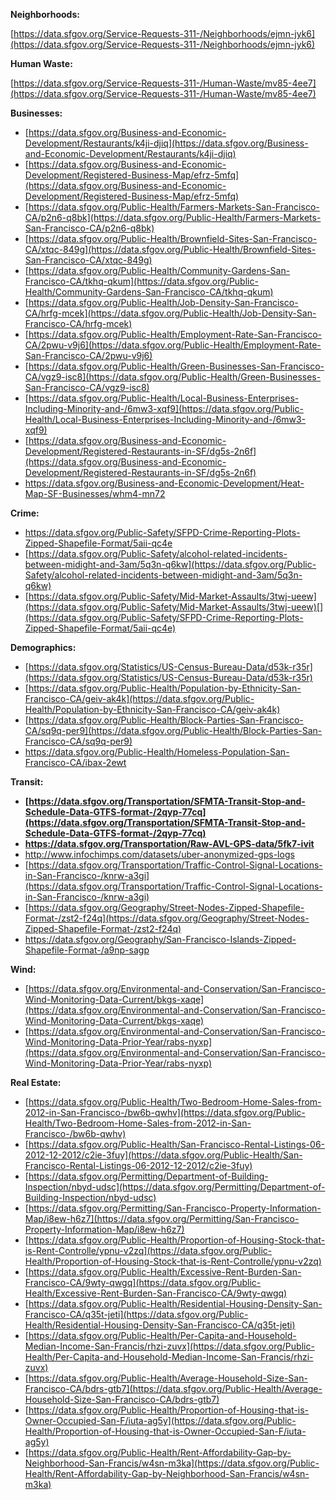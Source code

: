 **Neighborhoods:** 

[https://data.sfgov.org/Service-Requests-311-/Neighborhoods/ejmn-jyk6](https://data.sfgov.org/Service-Requests-311-/Neighborhoods/ejmn-jyk6) 

**Human Waste:** 

[https://data.sfgov.org/Service-Requests-311-/Human-Waste/mv85-4ee7](https://data.sfgov.org/Service-Requests-311-/Human-Waste/mv85-4ee7) 

**Businesses:**

*   [https://data.sfgov.org/Business-and-Economic-Development/Restaurants/k4ji-djiq](https://data.sfgov.org/Business-and-Economic-Development/Restaurants/k4ji-djiq)
*   [https://data.sfgov.org/Business-and-Economic-Development/Registered-Business-Map/efrz-5mfq](https://data.sfgov.org/Business-and-Economic-Development/Registered-Business-Map/efrz-5mfq)
*   [https://data.sfgov.org/Public-Health/Farmers-Markets-San-Francisco-CA/p2n6-q8bk](https://data.sfgov.org/Public-Health/Farmers-Markets-San-Francisco-CA/p2n6-q8bk)
*   [https://data.sfgov.org/Public-Health/Brownfield-Sites-San-Francisco-CA/xtqc-849g](https://data.sfgov.org/Public-Health/Brownfield-Sites-San-Francisco-CA/xtqc-849g)
*   [https://data.sfgov.org/Public-Health/Community-Gardens-San-Francisco-CA/tkhq-qkum](https://data.sfgov.org/Public-Health/Community-Gardens-San-Francisco-CA/tkhq-qkum)
*   [https://data.sfgov.org/Public-Health/Job-Density-San-Francisco-CA/hrfg-mcek](https://data.sfgov.org/Public-Health/Job-Density-San-Francisco-CA/hrfg-mcek)
*   [https://data.sfgov.org/Public-Health/Employment-Rate-San-Francisco-CA/2pwu-v9j6](https://data.sfgov.org/Public-Health/Employment-Rate-San-Francisco-CA/2pwu-v9j6)
*   [https://data.sfgov.org/Public-Health/Green-Businesses-San-Francisco-CA/vgz9-isc8](https://data.sfgov.org/Public-Health/Green-Businesses-San-Francisco-CA/vgz9-isc8)
*   [https://data.sfgov.org/Public-Health/Local-Business-Enterprises-Including-Minority-and-/6mw3-xqf9](https://data.sfgov.org/Public-Health/Local-Business-Enterprises-Including-Minority-and-/6mw3-xqf9)
*   [https://data.sfgov.org/Business-and-Economic-Development/Registered-Restaurants-in-SF/dg5s-2n6f](https://data.sfgov.org/Business-and-Economic-Development/Registered-Restaurants-in-SF/dg5s-2n6f)
*   [](https://data.sfgov.org/Business-and-Economic-Development/Heat-Map-SF-Businesses/whm4-mn72)https://data.sfgov.org/Business-and-Economic-Development/Heat-Map-SF-Businesses/whm4-mn72

**Crime:**

*   [](https://data.sfgov.org/Public-Safety/SFPD-Crime-Reporting-Plots-Zipped-Shapefile-Format/5aii-qc4e)https://data.sfgov.org/Public-Safety/SFPD-Crime-Reporting-Plots-Zipped-Shapefile-Format/5aii-qc4e
*   [](https://data.sfgov.org/Public-Safety/SFPD-Crime-Reporting-Plots-Zipped-Shapefile-Format/5aii-qc4e)[https://data.sfgov.org/Public-Safety/alcohol-related-incidents-between-midight-and-3am/5q3n-q6kw](https://data.sfgov.org/Public-Safety/alcohol-related-incidents-between-midight-and-3am/5q3n-q6kw)
*   [](https://data.sfgov.org/Public-Safety/SFPD-Crime-Reporting-Plots-Zipped-Shapefile-Format/5aii-qc4e)[https://data.sfgov.org/Public-Safety/Mid-Market-Assaults/3twj-ueew](https://data.sfgov.org/Public-Safety/Mid-Market-Assaults/3twj-ueew)[](https://data.sfgov.org/Public-Safety/SFPD-Crime-Reporting-Plots-Zipped-Shapefile-Format/5aii-qc4e)

**Demographics:**

*   [https://data.sfgov.org/Statistics/US-Census-Bureau-Data/d53k-r35r](https://data.sfgov.org/Statistics/US-Census-Bureau-Data/d53k-r35r)
*   [https://data.sfgov.org/Public-Health/Population-by-Ethnicity-San-Francisco-CA/geiv-ak4k](https://data.sfgov.org/Public-Health/Population-by-Ethnicity-San-Francisco-CA/geiv-ak4k)
*   [https://data.sfgov.org/Public-Health/Block-Parties-San-Francisco-CA/sq9q-per9](https://data.sfgov.org/Public-Health/Block-Parties-San-Francisco-CA/sq9q-per9)
*   https://data.sfgov.org/Public-Health/Homeless-Population-San-Francisco-CA/ibax-2ewt

**Transit:**

*   **[https://data.sfgov.org/Transportation/SFMTA-Transit-Stop-and-Schedule-Data-GTFS-format-/2qyp-77cq](https://data.sfgov.org/Transportation/SFMTA-Transit-Stop-and-Schedule-Data-GTFS-format-/2qyp-77cq)**
*   ****https://data.sfgov.org/Transportation/Raw-AVL-GPS-data/5fk7-ivit****
*   http://www.infochimps.com/datasets/uber-anonymized-gps-logs
*   [https://data.sfgov.org/Transportation/Traffic-Control-Signal-Locations-in-San-Francisco-/knrw-a3gi](https://data.sfgov.org/Transportation/Traffic-Control-Signal-Locations-in-San-Francisco-/knrw-a3gi)
*   [https://data.sfgov.org/Geography/Street-Nodes-Zipped-Shapefile-Format-/zst2-f24q](https://data.sfgov.org/Geography/Street-Nodes-Zipped-Shapefile-Format-/zst2-f24q)
*   https://data.sfgov.org/Geography/San-Francisco-Islands-Zipped-Shapefile-Format-/a9np-sagp

**Wind:**

*   [https://data.sfgov.org/Environmental-and-Conservation/San-Francisco-Wind-Monitoring-Data-Current/bkgs-xaqe](https://data.sfgov.org/Environmental-and-Conservation/San-Francisco-Wind-Monitoring-Data-Current/bkgs-xaqe)
*   [https://data.sfgov.org/Environmental-and-Conservation/San-Francisco-Wind-Monitoring-Data-Prior-Year/rabs-nyxp](https://data.sfgov.org/Environmental-and-Conservation/San-Francisco-Wind-Monitoring-Data-Prior-Year/rabs-nyxp)

**Real Estate:**

*   [https://data.sfgov.org/Public-Health/Two-Bedroom-Home-Sales-from-2012-in-San-Francisco-/bw6b-qwhv](https://data.sfgov.org/Public-Health/Two-Bedroom-Home-Sales-from-2012-in-San-Francisco-/bw6b-qwhv)
*   [https://data.sfgov.org/Public-Health/San-Francisco-Rental-Listings-06-2012-12-2012/c2ie-3fuy](https://data.sfgov.org/Public-Health/San-Francisco-Rental-Listings-06-2012-12-2012/c2ie-3fuy)
*   [https://data.sfgov.org/Permitting/Department-of-Building-Inspection/nbyd-udsc](https://data.sfgov.org/Permitting/Department-of-Building-Inspection/nbyd-udsc)
*   [https://data.sfgov.org/Permitting/San-Francisco-Property-Information-Map/i8ew-h6z7](https://data.sfgov.org/Permitting/San-Francisco-Property-Information-Map/i8ew-h6z7)
*   [https://data.sfgov.org/Public-Health/Proportion-of-Housing-Stock-that-is-Rent-Controlle/ypnu-v2zq](https://data.sfgov.org/Public-Health/Proportion-of-Housing-Stock-that-is-Rent-Controlle/ypnu-v2zq)
*   [https://data.sfgov.org/Public-Health/Excessive-Rent-Burden-San-Francisco-CA/9wty-qwgq](https://data.sfgov.org/Public-Health/Excessive-Rent-Burden-San-Francisco-CA/9wty-qwgq)
*   [https://data.sfgov.org/Public-Health/Residential-Housing-Density-San-Francisco-CA/q35t-jeti](https://data.sfgov.org/Public-Health/Residential-Housing-Density-San-Francisco-CA/q35t-jeti)
*   [https://data.sfgov.org/Public-Health/Per-Capita-and-Household-Median-Income-San-Francis/rhzi-zuvx](https://data.sfgov.org/Public-Health/Per-Capita-and-Household-Median-Income-San-Francis/rhzi-zuvx)
*   [https://data.sfgov.org/Public-Health/Average-Household-Size-San-Francisco-CA/bdrs-gtb7](https://data.sfgov.org/Public-Health/Average-Household-Size-San-Francisco-CA/bdrs-gtb7)
*   [https://data.sfgov.org/Public-Health/Proportion-of-Housing-that-is-Owner-Occupied-San-F/iuta-ag5y](https://data.sfgov.org/Public-Health/Proportion-of-Housing-that-is-Owner-Occupied-San-F/iuta-ag5y)
*   [https://data.sfgov.org/Public-Health/Rent-Affordability-Gap-by-Neighborhood-San-Francis/w4sn-m3ka](https://data.sfgov.org/Public-Health/Rent-Affordability-Gap-by-Neighborhood-San-Francis/w4sn-m3ka)
